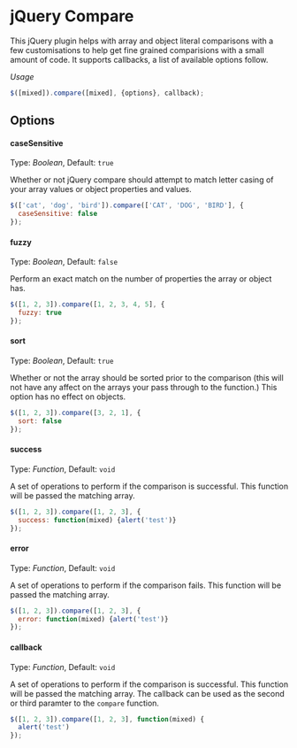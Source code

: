 # jQuery Compare

This jQuery plugin helps with array and object literal comparisons with a few customisations to help get fine grained comparisions with a small amount of code. It supports callbacks, a list of available options follow.


*Usage*

``` Javascript
$([mixed]).compare([mixed], {options}, callback);
```

## Options

#### caseSensitive

Type: _Boolean_, Default: `true`

Whether or not jQuery compare should attempt to match letter casing of your array values or object properties and values.

``` Javascript
$(['cat', 'dog', 'bird']).compare(['CAT', 'DOG', 'BIRD'], {
  caseSensitive: false
});
```

#### fuzzy

Type: _Boolean_, Default: `false`

Perform an exact match on the number of properties the array or object has.

``` Javascript
$([1, 2, 3]).compare([1, 2, 3, 4, 5], {
  fuzzy: true
});
```

#### sort

Type: _Boolean_, Default: `true`

Whether or not the array should be sorted prior to the comparison (this will not have any affect on the arrays your pass through to the function.) This option has no effect on objects.

``` Javascript
$([1, 2, 3]).compare([3, 2, 1], {
  sort: false
});
```

#### success

Type: _Function_, Default: `void`

A set of operations to perform if the comparison is successful. This function will be passed the matching array.

``` Javascript
$([1, 2, 3]).compare([1, 2, 3], {
  success: function(mixed) {alert('test')}
});
```

#### error

Type: _Function_, Default: `void `

A set of operations to perform if the comparison fails. This function will be passed the matching array.

``` Javascript
$([1, 2, 3]).compare([1, 2, 3], {
  error: function(mixed) {alert('test')}
});
```

#### callback

Type: _Function_, Default: `void`

A set of operations to perform if the comparison is successful. This function will be passed the matching array. The callback can be used as the second or third paramter to the `compare` function.

``` Javascript
$([1, 2, 3]).compare([1, 2, 3], function(mixed) { 
  alert('test') 
});
```